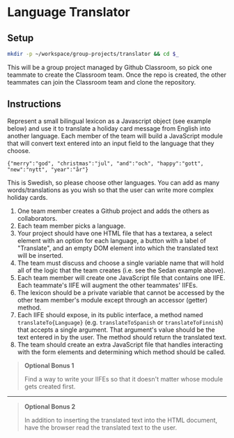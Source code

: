 # Language Translator

## Setup

```bash
mkdir -p ~/workspace/group-projects/translator && cd $_
```

This will be a group project managed by Github Classroom, so pick one teammate to create the Classroom team. Once the repo is created, the other teammates can join the Classroom team and clone the repository.

## Instructions

Represent a small bilingual lexicon as a Javascript object (see example below) and use it to translate a holiday card message from English into another language. Each member of the team will build a JavaScript module that will convert text entered into an input field to the language that they choose.

`{"merry":"god", "christmas":"jul", "and":"och", "happy":"gott", "new":"nytt", "year":"år"}`

This is Swedish, so please choose other languages. You can add as many words/translations as you wish so that the user can write more complex holiday cards.

1. One team member creates a Github project and adds the others as collaborators.
1. Each team member picks a language.
1. Your project should have one HTML file that has a textarea, a select element with an option for each language, a button with a label of "Translate", and an empty DOM element into which the translated text will be inserted.
1. The team must discuss and choose a single variable name that will hold all of the logic that the team creates (i.e. see the Sedan example above).
1. Each team member will create one JavaScript file that contains one IIFE. Each teammate's IIFE will augment the other teammates' IIFEs.
1. The lexicon should be a private variable that cannot be accessed by the other team member's module except through an accessor (getter) method.
1. Each IIFE should expose, in its public interface, a method named `translateTo{Language}` (e.g. `translateToSpanish` or `translateToFinnish`) that accepts a single argument. That argument's value should be the text entered in by the user. The method should return the translated text.
1. The team should create an extra JavaScript file that handles interacting with the form elements and determining which method should be called.

> **Optional Bonus 1**
>
> Find a way to write your IIFEs so that it doesn't matter whose module gets created first.

---

> **Optional Bonus 2**
>
> In addition to inserting the translated text into the HTML document, have the browser read the translated text to the user.
>

